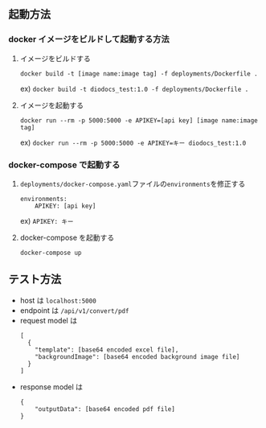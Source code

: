 ## 起動方法

### docker イメージをビルドして起動する方法

1. イメージをビルドする

   ```
   docker build -t [image name:image tag] -f deployments/Dockerfile .
   ```

   ex) `docker build -t diodocs_test:1.0 -f deployments/Dockerfile .`

2. イメージを起動する
   ```
   docker run --rm -p 5000:5000 -e APIKEY=[api key] [image name:image tag]
   ```
   ex) `docker run --rm -p 5000:5000 -e APIKEY=キー diodocs_test:1.0`

### docker-compose で起動する

1. `deployments/docker-compose.yaml`ファイルの`environments`を修正する

   ```
   environments:
       APIKEY: [api key]
   ```

   ex) `APIKEY: キー`

2. docker-compose を起動する
   ```
   docker-compose up
   ```

## テスト方法

- host は `localhost:5000`
- endpoint は `/api/v1/convert/pdf`
- request model は
  ```
  [
    {
      "template": [base64 encoded excel file],
      "backgroundImage": [base64 encoded background image file]
    }
  ] 

  ```
- response model は
  ```
  {
      "outputData": [base64 encoded pdf file]
  }
  ```
